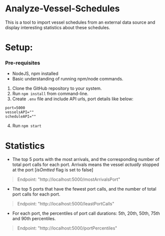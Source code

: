 # Analyze-Vessel-Schedules

This is a tool to import vessel schedules from an external data source and display interesting statistics about these schedules.

# Setup:
### Pre-requisites
* NodeJS, npm installed
* Basic understanding of running npm/node commands.
1. Clone the GitHub repository to your system.
2. Run `npm install` from command-line.
3. Create `.env` file and include API urls, port details like below:
```
port=5000
vesselsAPI=""
scheduleAPI=""
```
4. Run `npm start`

# Statistics
- The top 5 ports with the most arrivals, and the corresponding number of total port calls for each port. Arrivals means the vessel *actually* stopped at the port [*isOmtted* flag is set to false]
> Endpoint: "http://localhost:5000/mostArrivalsPort"
- The top 5 ports that have the fewest port calls, and the number of total port calls for each port. 
> Endpoint: "http://localhost:5000/leastPortCalls"
- For each port, the percentiles of port call durations: 5th, 20th, 50th, 75th and 90th percentiles. 
> Endpoint: "http://localhost:5000/portPercentiles"
